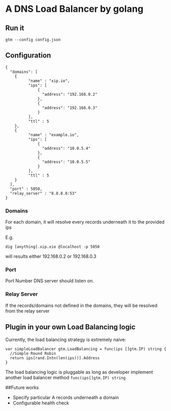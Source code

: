 # A DNS Load Balancer by golang

## Run it

```
gtm --config config.json
```

## Configuration

```
{
  "domains": [
    {
          "name" : "xip.io",
          "ips": [
              {
                "address": "192.168.0.2"
              },
              {
                "address": "192.168.0.3"
              }
          ],
          "ttl" : 5
    },
    {
          "name" : "example.io",
          "ips": [
              {
                "address": "10.0.5.4"
              },
              {
                "address": "10.0.5.5"
              }
          ],
          "ttl" : 5
    }
  ],
  "port" : 5050,
  "relay_server" : "8.8.8.8:53"
}
```

### Domains

For each domain, it will resolve every records underneath it to the provided ips

E.g.

```
dig [anything].xip.xio @localhost -p 5050
```

will results either 192.168.0.2 or 192.168.0.3

### Port

Port Number DNS server should listen on.

### Relay Server

If the records/domains not defined in the domains, they will be resolved from the relay server

## Plugin in your own Load Balancing logic

Currently, the load balancing strategy is extremely naive:

```
var simpleLoadBalancer gtm.LoadBalancing = func(ips []gtm.IP) string {
  //Simple Round Robin
  return ips[rand.Intn(len(ips))].Address
}
```

The load balancing logic is pluggable as long as developer implement another load balancer method ```func(ips[]gtm.IP) string```

##Future works

* Specify particular A records underneath a domain
* Configurable health check 
